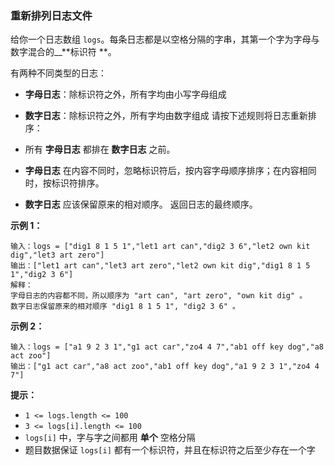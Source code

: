 ### 重新排列日志文件 ###
给你一个日志数组 `logs`。每条日志都是以空格分隔的字串，其第一个字为字母与数字混合的__**标识符 **。

有两种不同类型的日志：

* **字母日志**：除标识符之外，所有字均由小写字母组成
* **数字日志**：除标识符之外，所有字均由数字组成
请按下述规则将日志重新排序：

* 所有 **字母日志** 都排在 **数字日志** 之前。
* **字母日志** 在内容不同时，忽略标识符后，按内容字母顺序排序；在内容相同时，按标识符排序。
* **数字日志** 应该保留原来的相对顺序。
返回日志的最终顺序。



**示例 1：**

```
输入：logs = ["dig1 8 1 5 1","let1 art can","dig2 3 6","let2 own kit dig","let3 art zero"]
输出：["let1 art can","let3 art zero","let2 own kit dig","dig1 8 1 5 1","dig2 3 6"]
解释：
字母日志的内容都不同，所以顺序为 "art can", "art zero", "own kit dig" 。
数字日志保留原来的相对顺序 "dig1 8 1 5 1", "dig2 3 6" 。
```

**示例 2：**

```
输入：logs = ["a1 9 2 3 1","g1 act car","zo4 4 7","ab1 off key dog","a8 act zoo"]
输出：["g1 act car","a8 act zoo","ab1 off key dog","a1 9 2 3 1","zo4 4 7"]
```



**提示：**

* `1 <= logs.length <= 100`
* `3 <= logs[i].length <= 100`
* `logs[i]` 中，字与字之间都用 **单个** 空格分隔
* 题目数据保证 `logs[i]` 都有一个标识符，并且在标识符之后至少存在一个字

